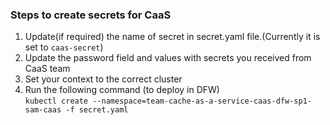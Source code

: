 ### Steps to create secrets for CaaS
1. Update(if required) the name of secret in secret.yaml file.(Currently it is set to `caas-secret`)           
2. Update the password field and values with secrets you received from CaaS team                 
3. Set your context to the correct cluster
3. Run the following command (to deploy in DFW)        
   `kubectl create --namespace=team-cache-as-a-service-caas-dfw-sp1-sam-caas -f secret.yaml` 
